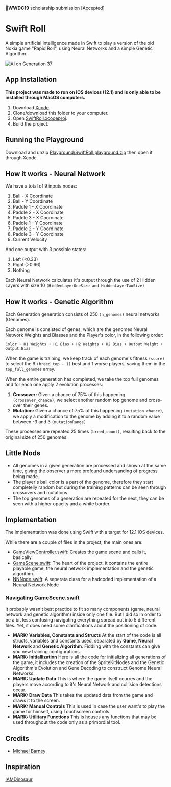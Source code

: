 **WWDC19** scholarship submission [Accepted]

# Swift Roll
A simple artificial intelligence made in Swift to play a version of the old Nokia game "Rapid Roll", using Neural Networks and a simple Genetic Algorithm.

![AI on Generation 37](https://i.imgur.com/YbAh4yy.png)

## App Installation
**This project  was made to run on iOS devices (12.1) and is only able to be installed through MacOS computers.** 
 1. Download [Xcode](https://developer.apple.com/xcode/).
 2. Clone/download this folder to your computer.
 3. Open [SwiftRoll.xcodeproj](https://github.com/MichaelBarney/SwiftRoll/tree/master/SwiftRoll.xcodeproj "SwiftRoll.xcodeproj").
 4. Build the project.
 
## Running the Playground
Download and unzip [Playground/SwiftRoll.playground.zip](Playground) then open it through Xcode.

## How it works - Neural Network
We have a total of 9 inputs nodes:

 1. Ball - X Coordinate
 2. Ball - Y Coordinate
 3. Paddle 1 - X Coordinate
 4. Paddle 2 - X Coordinate
 5. Paddle 3 - X Coordinate
 6. Paddle 1 - Y Coordinate
 7. Paddle 2 - Y Coordinate
 8. Paddle 3 - Y Coordinate
 9. Current Velocity

And one output with 3 possible states:

 1. Left   (<0.33) 
 2. Right (>0.66)
 3. Nothing
 
Each Neural Network calculates it's output through the use of 2 Hidden Layers with size 10 `(HiddenLayerOneSize and HiddenLayerTwoSize)`
 
## How it works - Genetic Algorithm
Each Generation generation consists of 250 `(n_genomes)` neural networks (Genomes).

Each genome is consisted of genes, which are the genomes Neural Network Weights and Biasses and the Player's color, in the following order:

    Color + H1 Weights + H1 Bias + H2 Weights + H2 Bias + Output Weight + Output Bias

When the game is training, we keep track of each genome's fitness `(score)` to select the 9 `(breed_top - 1)` best and 1 worse players, saving them in the `top_full_genomes` array.

When the entire generation has completed, we take the top full genomes and for each one apply 2 evolution processes:

 1. **Crossover:** Given a chance of 75% of this happening `(crossover_chance)`, we select another random top genome and cross-over their genes.
 2. **Mutation:** Given a chance of 75% of this happening `(mutation_chance)`, we apply a modification to the genome by adding it to a random value between -3 and 3 `(mutationRange)`

These processes are repeated 25 times `(breed_count)`, resulting back to the original size of 250 genomes.

## Little Nods

 - All genomes in a given generation are processed and shown at the same time, giving the observer a more profound undersanding of progress being made.
 - The player's ball color is a part of the genome, therefore they start completelly random but during the training patterns can be seen through crossovers and mutations.
 - The top genomes of a generation are repeated for the next, they can be seen with a higher opacity and a white border.

## Implementation
The implementation was done using Swift with a target for 12.1 iOS devices.

While there are a couple of files in the project, the main ones are:

 - [GameViewController.swift](https://github.com/MichaelBarney/SwiftRoll/blob/master/SwiftRoll/GameViewController.swift): Creates the game scene and calls it, basically.
 - [GameScene.swift](https://github.com/MichaelBarney/SwiftRoll/blob/master/SwiftRoll/GameScene.swift): The heart of the project, it contains the entire playable game, the neural network implementation and the genetic algorithm.
 - [NNNode.swift](https://github.com/MichaelBarney/SwiftRoll/blob/master/SwiftRoll/NNNode.swift "NNNode.swift"): A seperata class for a hadcoded implementation of a Neural Network Node

### Navigating GameScene.swift
It probably wasn't best practice to fit so many components (game, neural network and genetic algorithm) inside only one file. But I did so in order to be a bit less confusing navigating everything spread out into 5 different files. Yet, it does need some clarifications about the positioning of code.
 - **MARK: Variables, Constants and Structs**
 At the start of the code is all structs, variables and constants used, separated by **Game**, **Neural Network** and **Genetic Algorithm**. Fiddling with the constants can give you new training configurations.
 - **MARK: Initiallization**
Here is all the code for initializing all generations of the game, it includes the creation of the SpriteKitNodes and the Genetic Algorithm's Evolution and Gene Decoding to construct Genome Neural Networks.
 - **MARK: Update Data**
 This is where the game itself ocurres and the players move according to it's Neural Network and collision detections occur.
  - **MARK: Draw Data**
This takes the updated data from the game and draws it to the screen.
  - **MARK: Manual Controls**
This is used in case the user want's to play the game for himself, using Touchscreen controls.
  - **MARK: Utilitary Functions**
This is houses any functions that may be used throughout the code only as a primordial tool.

## Credits

 - [Michael Barney](https://github.com/michaelbarney)

## Inspiration
[IAMDinosaur](https://github.com/ivanseidel/IAMDinosaur/blob/master/README.md)

